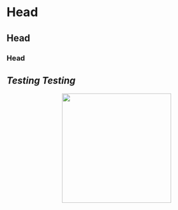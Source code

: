 # Head
## Head
### Head
*Testing*
*Testing*
---

<p align="center">
  <img width="250" height="250" src="/Users/davidtorres/Documents/Github_SQL/SQL_Code/images/pizza_runner.png">
</p>
